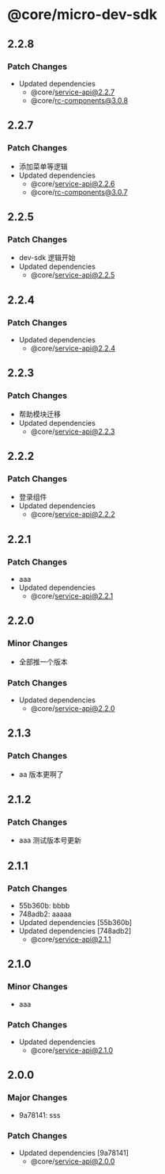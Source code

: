 # @core/micro-dev-sdk

## 2.2.8

### Patch Changes

- Updated dependencies
  - @core/service-api@2.2.7
  - @core/rc-components@3.0.8

## 2.2.7

### Patch Changes

- 添加菜单等逻辑
- Updated dependencies
  - @core/service-api@2.2.6
  - @core/rc-components@3.0.7

## 2.2.5

### Patch Changes

- dev-sdk 逻辑开始
- Updated dependencies
  - @core/service-api@2.2.5

## 2.2.4

### Patch Changes

- Updated dependencies
  - @core/service-api@2.2.4

## 2.2.3

### Patch Changes

- 帮助模块迁移
- Updated dependencies
  - @core/service-api@2.2.3

## 2.2.2

### Patch Changes

- 登录组件
- Updated dependencies
  - @core/service-api@2.2.2

## 2.2.1

### Patch Changes

- aaa
- Updated dependencies
  - @core/service-api@2.2.1

## 2.2.0

### Minor Changes

- 全部推一个版本

### Patch Changes

- Updated dependencies
  - @core/service-api@2.2.0

## 2.1.3

### Patch Changes

- aa 版本更啊了

## 2.1.2

### Patch Changes

- aaa 测试版本号更新

## 2.1.1

### Patch Changes

- 55b360b: bbbb
- 748adb2: aaaaa
- Updated dependencies [55b360b]
- Updated dependencies [748adb2]
  - @core/service-api@2.1.1

## 2.1.0

### Minor Changes

- aaa

### Patch Changes

- Updated dependencies
  - @core/service-api@2.1.0

## 2.0.0

### Major Changes

- 9a78141: sss

### Patch Changes

- Updated dependencies [9a78141]
  - @core/service-api@2.0.0
